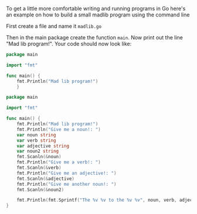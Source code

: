 To get a little more comfortable writing and running programs in Go here's an example on how to build a small madlib program using the command line

First create a file and name it `madlib.go` 

Then in the main package create the function `main`. Now print out the line "Mad lib program!". Your code should now look like:

```go
package main

import "fmt"

func main() {
	fmt.Println("Mad lib program!")
	}
```

```go
package main

import "fmt"

func main() {
	fmt.Println("Mad lib program!")
	fmt.Println("Give me a noun!: ")
	var noun string
	var verb string
	var adjective string
	var noun2 string
	fmt.Scanln(&noun)
	fmt.Println("Give me a verb!: ")
	fmt.Scanln(&verb)
	fmt.Println("Give me an adjective!: ")
	fmt.Scanln(&adjective)
	fmt.Println("Give me another noun!: ")
	fmt.Scanln(&noun2)

	fmt.Println(fmt.Sprintf("The %v %v to the %v %v", noun, verb, adjective, noun2))
}
```
